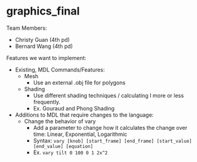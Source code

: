 # graphics_final

Team Members:
* Christy Guan (4th pd)
* Bernard Wang (4th pd)

Features we want to implement:
* Existing, MDL Commands/Features:
  * Mesh
    * Use an external .obj file for polygons
  * Shading
    * Use different shading techniques / calculating I more or less frequently.
    * Ex. Gouraud and Phong Shading
* Additions to MDL that require changes to the language:
  * Change the behavior of vary
    * Add a parameter to change how it calculates the change over time: Linear, Exponential, Logarithmic
    * Syntax: `vary [knob] [start_frame] [end_frame] [start_value] [end_value] [equation]`
    * Ex. `vary tilt 0 100 0 1 2x^2`
